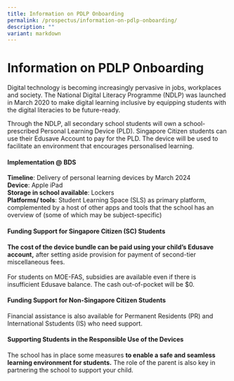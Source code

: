 ```yaml
---
title: Information on PDLP Onboarding
permalink: /prospectus/information-on-pdlp-onboarding/
description: ""
variant: markdown
---
```

Information on PDLP Onboarding
==============================

Digital technology is becoming increasingly pervasive in jobs, workplaces and society. The National Digital Literacy Programme (NDLP) was launched in March 2020 to make digital learning inclusive by equipping students with the digital literacies to be future-ready. 

Through the NDLP, all secondary school students will own a school-prescribed Personal Learning Device (PLD). Singapore Citizen students can use their Edusave Account to pay for the PLD. The device will be used to facilitate an environment that encourages personalised learning.

#### **Implementation @ BDS** 
<b>Timeline</b>: Delivery of personal learning devices by March 2024
<br><b>Device</b>: Apple iPad 
<br><b>Storage in school available</b>: Lockers 
<br><b>Platforms/ tools</b>: Student Learning Space (SLS) as primary platform, complemented by a host of other apps and tools that the school has an overview of (some of which may be subject-specific)


#### **Funding Support for Singapore Citizen (SC) Students**

**The cost of the device bundle can be paid using your child’s Edusave account,** after setting aside provision for payment of second-tier miscellaneous fees. 
<br><br>For students on MOE-FAS, subsidies are available even if there is insufficient Edusave balance. The cash out-of-pocket will be $0.

#### **Funding Support for Non-Singapore Citizen Students**

Financial assistance is also available for Permanent Residents (PR) and International Sstudents (IS) who need support. 


#### **Supporting Students in the Responsible Use of the Devices**

The school has in place some measures **to enable a safe and seamless learning environment for students.** The role of the parent is also key in partnering the school to support your child.